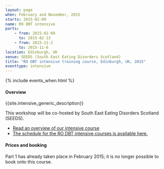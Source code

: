 ```yaml
---
layout: page
when: February and November, 2015
starts: 2015-02-09
name: RO DBT intensive
parts:
    - from: 2015-02-09
      to: 2015-02-13
    - from: 2015-11-2
      to: 2015-11-6
location: Edinburgh, UK
venue: SEEDS (South East Eating Disorders Scotland)
title: "RO DBT intensive training course, Edinburgh, UK, 2015"
eventtype: intensive
---
```



{% include events_when.html %}


#### Overview

{{site.intensive_generic_description}}

This workshop will be co-hosted by South East Eating Disorders Scotland (SEEDS).

- [Read an overview of our intensive course](/training/intensive.html)
- [The schedule for the RO DBT intensive courses is available here.](/training/intensive/timetable.html)


#### Prices and booking
Part 1 has already taken place in February 2015; it is no longer possible to book onto this course.


